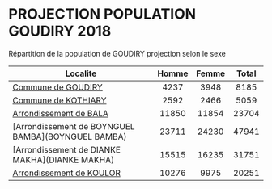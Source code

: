 # PROJECTION POPULATION GOUDIRY 2018
	
Répartition de la population de GOUDIRY projection selon le sexe
	
| Localite  | Homme | Femme | Total |
| --------- |:-----:|:-----:|:-----:|
| [Commune de GOUDIRY](GOUDIRY) | 4237 | 3948 | 8185 |
| [Commune de KOTHIARY](KOTHIARY) | 2592 | 2466 | 5059 |
| [Arrondissement de BALA](BALA) | 11850 | 11854 | 23704 |
| [Arrondissement de BOYNGUEL BAMBA](BOYNGUEL BAMBA) | 23711 | 24230 | 47941 |
| [Arrondissement de DIANKE MAKHA](DIANKE MAKHA) | 15515 | 16235 | 31751 |
| [Arrondissement de KOULOR](KOULOR) | 10276 | 9975 | 20251 |
